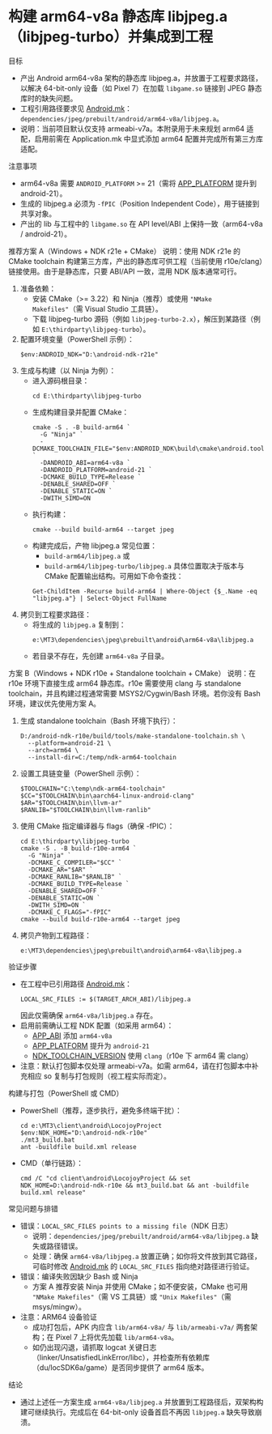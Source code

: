 # 构建 arm64-v8a 静态库 libjpeg.a（libjpeg-turbo）并集成到工程

目标
- 产出 Android arm64-v8a 架构的静态库 libjpeg.a，并放置于工程要求路径，以解决 64-bit-only 设备（如 Pixel 7）在加载 `libgame.so` 链接到 JPEG 静态库时的缺失问题。
- 工程引用路径要求见 [Android.mk](dependencies/jpeg/prebuilt/android/Android.mk:6)：`dependencies/jpeg/prebuilt/android/arm64-v8a/libjpeg.a`。
- 说明：当前项目默认仅支持 armeabi-v7a。本附录用于未来规划 arm64 适配，启用前需在 Application.mk 中显式添加 arm64 配置并完成所有第三方库适配。

注意事项
- arm64-v8a 需要 `ANDROID_PLATFORM` >= 21（需将 [APP_PLATFORM](client/android/LocojoyProject/jni/Application.mk:4) 提升到 android-21）。
- 生成的 libjpeg.a 必须为 `-fPIC`（Position Independent Code），用于链接到共享对象。
- 产出的 lib 与工程中的 `libgame.so` 在 API level/ABI 上保持一致（arm64-v8a / android-21）。

推荐方案 A（Windows + NDK r21e + CMake）
说明：使用 NDK r21e 的 CMake toolchain 构建第三方库，产出的静态库可供工程（当前使用 r10e/clang）链接使用。由于是静态库，只要 ABI/API 一致，混用 NDK 版本通常可行。
1) 准备依赖：
   - 安装 CMake（>= 3.22）和 Ninja（推荐）或使用 `"NMake Makefiles"`（需 Visual Studio 工具链）。
   - 下载 libjpeg-turbo 源码（例如 `libjpeg-turbo-2.x`），解压到某路径（例如 `E:\thirdparty\libjpeg-turbo`）。
2) 配置环境变量（PowerShell 示例）：
   ```
   $env:ANDROID_NDK="D:\android-ndk-r21e"
   ```
3) 生成与构建（以 Ninja 为例）：
   - 进入源码根目录：
     ```
     cd E:\thirdparty\libjpeg-turbo
     ```
   - 生成构建目录并配置 CMake：
     ```
     cmake -S . -B build-arm64 `
       -G "Ninja" `
       -DCMAKE_TOOLCHAIN_FILE="$env:ANDROID_NDK\build\cmake\android.toolchain.cmake" `
       -DANDROID_ABI=arm64-v8a `
       -DANDROID_PLATFORM=android-21 `
       -DCMAKE_BUILD_TYPE=Release `
       -DENABLE_SHARED=OFF `
       -DENABLE_STATIC=ON `
       -DWITH_SIMD=ON
     ```
   - 执行构建：
     ```
     cmake --build build-arm64 --target jpeg
     ```
   - 构建完成后，产物 libjpeg.a 常见位置：
     - `build-arm64/libjpeg.a` 或
     - `build-arm64/libjpeg-turbo/libjpeg.a`
     具体位置取决于版本与 CMake 配置输出结构。可用如下命令查找：
     ```
     Get-ChildItem -Recurse build-arm64 | Where-Object {$_.Name -eq "libjpeg.a"} | Select-Object FullName
     ```
4) 拷贝到工程要求路径：
   - 将生成的 `libjpeg.a` 复制到：
     ```
     e:\MT3\dependencies\jpeg\prebuilt\android\arm64-v8a\libjpeg.a
     ```
   - 若目录不存在，先创建 `arm64-v8a` 子目录。

方案 B（Windows + NDK r10e + Standalone toolchain + CMake）
说明：在 r10e 环境下直接生成 arm64 静态库。r10e 需要使用 clang 与 standalone toolchain，并且构建过程通常需要 MSYS2/Cygwin/Bash 环境。若你没有 Bash 环境，建议优先使用方案 A。
1) 生成 standalone toolchain（Bash 环境下执行）：
   ```
   D:/android-ndk-r10e/build/tools/make-standalone-toolchain.sh \
     --platform=android-21 \
     --arch=arm64 \
     --install-dir=C:/temp/ndk-arm64-toolchain
   ```
2) 设置工具链变量（PowerShell 示例）：
   ```
   $TOOLCHAIN="C:\temp\ndk-arm64-toolchain"
   $CC="$TOOLCHAIN\bin\aarch64-linux-android-clang"
   $AR="$TOOLCHAIN\bin\llvm-ar"
   $RANLIB="$TOOLCHAIN\bin\llvm-ranlib"
   ```
3) 使用 CMake 指定编译器与 flags（确保 -fPIC）：
   ```
   cd E:\thirdparty\libjpeg-turbo
   cmake -S . -B build-r10e-arm64 `
     -G "Ninja" `
     -DCMAKE_C_COMPILER="$CC" `
     -DCMAKE_AR="$AR" `
     -DCMAKE_RANLIB="$RANLIB" `
     -DCMAKE_BUILD_TYPE=Release `
     -DENABLE_SHARED=OFF `
     -DENABLE_STATIC=ON `
     -DWITH_SIMD=ON `
     -DCMAKE_C_FLAGS="-fPIC"
   cmake --build build-r10e-arm64 --target jpeg
   ```
4) 拷贝产物到工程路径：
   ```
   e:\MT3\dependencies\jpeg\prebuilt\android\arm64-v8a\libjpeg.a
   ```

验证步骤
- 在工程中已引用路径 [Android.mk](dependencies/jpeg/prebuilt/android/Android.mk:6)：
  ```
  LOCAL_SRC_FILES := $(TARGET_ARCH_ABI)/libjpeg.a
  ```
  因此仅需确保 `arm64-v8a/libjpeg.a` 存在。
- 启用前需确认工程 NDK 配置（如采用 arm64）：
  - [APP_ABI](client/android/LocojoyProject/jni/Application.mk:3) 添加 `arm64-v8a`
  - [APP_PLATFORM](client/android/LocojoyProject/jni/Application.mk:4) 提升为 `android-21`
  - [NDK_TOOLCHAIN_VERSION](client/android/LocojoyProject/jni/Application.mk:19) 使用 `clang`（r10e 下 arm64 需 clang）
- 注意：默认打包脚本仅处理 armeabi-v7a。如需 arm64，请在打包脚本中补充相应 so 复制与打包规则（视工程实际而定）。

构建与打包（PowerShell 或 CMD）
- PowerShell（推荐，逐步执行，避免多终端干扰）：
  ```
  cd e:\MT3\client\android\LocojoyProject
  $env:NDK_HOME="D:\android-ndk-r10e"
  ./mt3_build.bat
  ant -buildfile build.xml release
  ```
- CMD（单行链路）：
  ```
  cmd /C "cd client\android\LocojoyProject && set NDK_HOME=D:\android-ndk-r10e && mt3_build.bat && ant -buildfile build.xml release"
  ```

常见问题与排错
- 错误：`LOCAL_SRC_FILES points to a missing file`（NDK 日志）
  - 说明：`dependencies/jpeg/prebuilt/android/arm64-v8a/libjpeg.a` 缺失或路径错误。
  - 处理：确保 `arm64-v8a/libjpeg.a` 放置正确；如你将文件放到其它路径，可临时修改 [Android.mk](dependencies/jpeg/prebuilt/android/Android.mk:6) 的 `LOCAL_SRC_FILES` 指向绝对路径进行验证。
- 错误：编译失败因缺少 Bash 或 Ninja
  - 方案 A 推荐安装 Ninja 并使用 CMake；如不便安装，CMake 也可用 `"NMake Makefiles"`（需 VS 工具链）或 `"Unix Makefiles"`（需 msys/mingw）。
- 注意：ARM64 设备验证
  - 成功打包后，APK 内应含 `lib/arm64-v8a/` 与 `lib/armeabi-v7a/` 两套架构；在 Pixel 7 上将优先加载 `lib/arm64-v8a`。
  - 如仍出现闪退，请抓取 logcat 关键日志（linker/UnsatisfiedLinkError/libc），并检查所有依赖库（du/locSDK6a/game）是否同步提供了 arm64 版本。

结论
- 通过上述任一方案生成 `arm64-v8a/libjpeg.a` 并放置到工程路径后，双架构构建可继续执行。完成后在 64-bit-only 设备首启不再因 `libjpeg.a` 缺失导致崩溃。